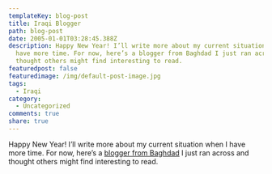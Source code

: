 ```yaml
---
templateKey: blog-post
title: Iraqi Blogger
path: blog-post
date: 2005-01-01T03:28:45.388Z
description: Happy New Year! I’ll write more about my current situation when I
  have more time. For now, here’s a blogger from Baghdad I just ran across and
  thought others might find interesting to read.
featuredpost: false
featuredimage: /img/default-post-image.jpg
tags:
  - Iraqi
category:
  - Uncategorized
comments: true
share: true
---
```

<!--StartFragment-->

Happy New Year! I’ll write more about my current situation when I have more time. For now, here’s  a [blogger from Baghdad](http://iraqilibe.blogspot.com/) I just ran across and thought others might find interesting to read.

<!--EndFragment-->